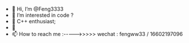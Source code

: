 - 👋 Hi, I’m @Feng3333
- 👀 I’m interested in code ?
- 🌱 C++ enthusiast;  
- 💞️ 
- 📫 How to reach me :----->>>>> wechat : fengww33 / 16602197096




<!---
Feng3333/Feng3333 is a ✨ special ✨ repository because its `README.md` (this file) appears on your GitHub profile.
You can click the Preview link to take a look at your changes.
--->
